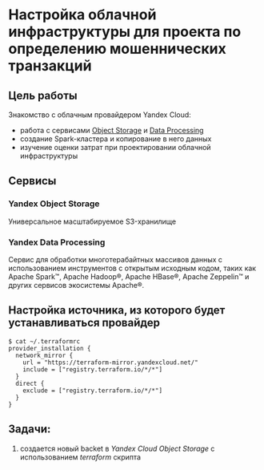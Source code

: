 # Настройка облачной инфраструктуры для проекта по определению мошеннических транзакций


## Цель работы
Знакомство с облачным провайдером Yandex Cloud: 
  * работа с сервисами [Object Storage](#yandex-object-storage) и [Data Processing](#yandex-data-processing)
  * создание Spark-кластера и копирование в него данных 
  * изучение оценки затрат при проектировании облачной инфраструктуры


## Сервисы
### Yandex Object Storage
Универсальное масштабируемое S3-хранилище

### Yandex Data Processing
Сервис для обработки многотерабайтных массивов данных 
с использованием инструментов с открытым исходным кодом, 
таких как Apache Spark™, Apache Hadoop®, Apache HBase®, Apache Zeppelin™ 
и других сервисов экосистемы Apache®.


## Настройка источника, из которого будет устанавливаться провайдер

```
$ cat ~/.terraformrc 
provider_installation {
  network_mirror {
    url = "https://terraform-mirror.yandexcloud.net/"
    include = ["registry.terraform.io/*/*"]
  }
  direct {
    exclude = ["registry.terraform.io/*/*"]
  }
}
```


## Задачи:
  1. cоздается новый backet в *Yandex Cloud Object Storage* с использованием *terraform* скрипта

